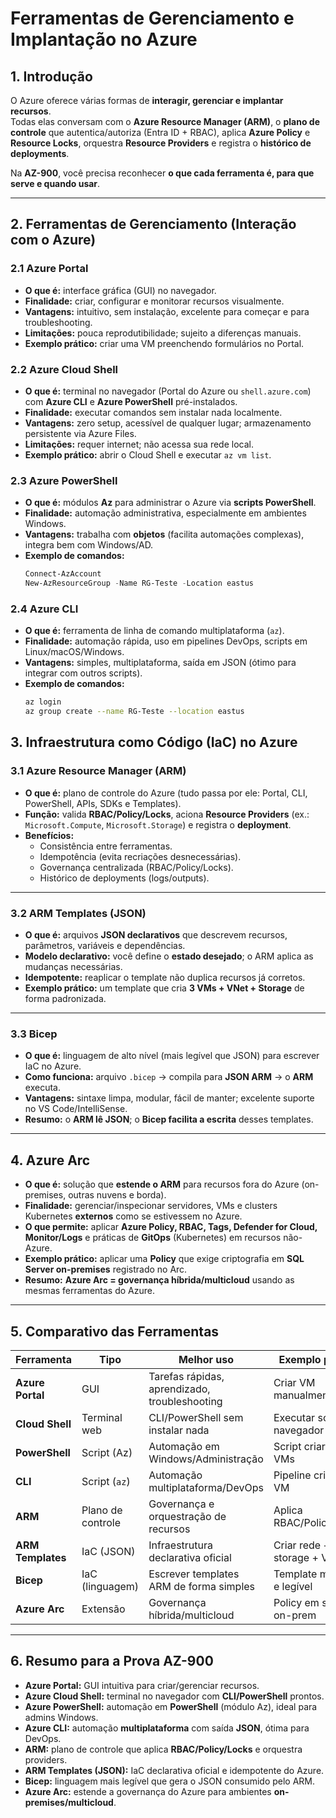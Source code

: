 # Ferramentas de Gerenciamento e Implantação no Azure 

## 1. Introdução
O Azure oferece várias formas de **interagir, gerenciar e implantar recursos**.  
Todas elas conversam com o **Azure Resource Manager (ARM)**, o **plano de controle** que autentica/autoriz­a (Entra ID + RBAC), aplica **Azure Policy** e **Resource Locks**, orquestra **Resource Providers** e registra o **histórico de deployments**.

Na **AZ-900**, você precisa reconhecer **o que cada ferramenta é, para que serve e quando usar**.

---

## 2. Ferramentas de Gerenciamento (Interação com o Azure)

### 2.1 Azure Portal
- **O que é:** interface gráfica (GUI) no navegador.
- **Finalidade:** criar, configurar e monitorar recursos visualmente.
- **Vantagens:** intuitivo, sem instalação, excelente para começar e para troubleshooting.
- **Limitações:** pouca reprodutibilidade; sujeito a diferenças manuais.
- **Exemplo prático:** criar uma VM preenchendo formulários no Portal.

### 2.2 Azure Cloud Shell
- **O que é:** terminal no navegador (Portal do Azure ou `shell.azure.com`) com **Azure CLI** e **Azure PowerShell** pré-instalados.
- **Finalidade:** executar comandos sem instalar nada localmente.
- **Vantagens:** zero setup, acessível de qualquer lugar; armazenamento persistente via Azure Files.
- **Limitações:** requer internet; não acessa sua rede local.
- **Exemplo prático:** abrir o Cloud Shell e executar `az vm list`.

### 2.3 Azure PowerShell
- **O que é:** módulos **Az** para administrar o Azure via **scripts PowerShell**.
- **Finalidade:** automação administrativa, especialmente em ambientes Windows.
- **Vantagens:** trabalha com **objetos** (facilita automações complexas), integra bem com Windows/AD.
- **Exemplo de comandos:**
  ```powershell
  Connect-AzAccount
  New-AzResourceGroup -Name RG-Teste -Location eastus

### 2.4 Azure CLI
- **O que é:** ferramenta de linha de comando multiplataforma (`az`).  
- **Finalidade:** automação rápida, uso em pipelines DevOps, scripts em Linux/macOS/Windows.  
- **Vantagens:** simples, multiplataforma, saída em JSON (ótimo para integrar com outros scripts).  
- **Exemplo de comandos:**
  ```bash
  az login
  az group create --name RG-Teste --location eastus

  
## 3. Infraestrutura como Código (IaC) no Azure

### 3.1 Azure Resource Manager (ARM)
- **O que é:** plano de controle do Azure (tudo passa por ele: Portal, CLI, PowerShell, APIs, SDKs e Templates).  
- **Função:** valida **RBAC/Policy/Locks**, aciona **Resource Providers** (ex.: `Microsoft.Compute`, `Microsoft.Storage`) e registra o **deployment**.  
- **Benefícios:**
  - Consistência entre ferramentas.  
  - Idempotência (evita recriações desnecessárias).  
  - Governança centralizada (RBAC/Policy/Locks).  
  - Histórico de deployments (logs/outputs).  

---

### 3.2 ARM Templates (JSON)
- **O que é:** arquivos **JSON declarativos** que descrevem recursos, parâmetros, variáveis e dependências.  
- **Modelo declarativo:** você define o **estado desejado**; o ARM aplica as mudanças necessárias.  
- **Idempotente:** reaplicar o template não duplica recursos já corretos.  
- **Exemplo prático:** um template que cria **3 VMs + VNet + Storage** de forma padronizada.  

---

### 3.3 Bicep
- **O que é:** linguagem de alto nível (mais legível que JSON) para escrever IaC no Azure.  
- **Como funciona:** arquivo `.bicep` → compila para **JSON ARM** → o **ARM** executa.  
- **Vantagens:** sintaxe limpa, modular, fácil de manter; excelente suporte no VS Code/IntelliSense.  
- **Resumo:** o **ARM lê JSON**; o **Bicep facilita a escrita** desses templates.  

---

## 4. Azure Arc
- **O que é:** solução que **estende o ARM** para recursos fora do Azure (on-premises, outras nuvens e borda).  
- **Finalidade:** gerenciar/inspecionar servidores, VMs e clusters Kubernetes **externos** como se estivessem no Azure.  
- **O que permite:** aplicar **Azure Policy, RBAC, Tags, Defender for Cloud, Monitor/Logs** e práticas de **GitOps** (Kubernetes) em recursos não-Azure.  
- **Exemplo prático:** aplicar uma **Policy** que exige criptografia em **SQL Server on-premises** registrado no Arc.  
- **Resumo:** **Azure Arc = governança híbrida/multicloud** usando as mesmas ferramentas do Azure.  

---

## 5. Comparativo das Ferramentas

| Ferramenta        | Tipo             | Melhor uso                                   | Exemplo prático              |
|-------------------|------------------|----------------------------------------------|------------------------------|
| **Azure Portal**  | GUI              | Tarefas rápidas, aprendizado, troubleshooting | Criar VM manualmente         |
| **Cloud Shell**   | Terminal web     | CLI/PowerShell sem instalar nada              | Executar script no navegador |
| **PowerShell**    | Script (Az)      | Automação em Windows/Administração            | Script criar 10 VMs          |
| **CLI**           | Script (`az`)    | Automação multiplataforma/DevOps              | Pipeline criar RG e VM        |
| **ARM**           | Plano de controle| Governança e orquestração de recursos         | Aplica RBAC/Policy/Locks     |
| **ARM Templates** | IaC (JSON)       | Infraestrutura declarativa oficial            | Criar rede + storage + VMs   |
| **Bicep**         | IaC (linguagem)  | Escrever templates ARM de forma simples       | Template modular e legível   |
| **Azure Arc**     | Extensão         | Governança híbrida/multicloud                 | Policy em servidor on-prem   |

---

## 6. Resumo para a Prova AZ-900
- **Azure Portal:** GUI intuitiva para criar/gerenciar recursos.  
- **Azure Cloud Shell:** terminal no navegador com **CLI/PowerShell** prontos.  
- **Azure PowerShell:** automação em **PowerShell** (módulo Az), ideal para admins Windows.  
- **Azure CLI:** automação **multiplataforma** com saída **JSON**, ótima para DevOps.  
- **ARM:** plano de controle que aplica **RBAC/Policy/Locks** e orquestra providers.  
- **ARM Templates (JSON):** IaC declarativa oficial e idempotente do Azure.  
- **Bicep:** linguagem mais legível que gera o JSON consumido pelo ARM.  
- **Azure Arc:** estende a governança do Azure para ambientes **on-premises/multicloud**.  
